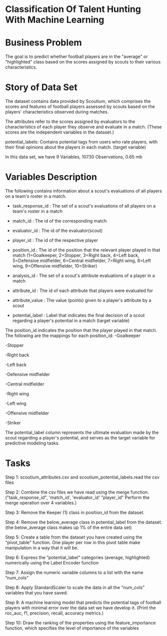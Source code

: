 # Classification Of Talent Hunting With Machine Learning

# Business Problem
The goal is to predict whether football players are in the "average" or "highlighted" class based on the scores assigned by scouts to their various characteristics.

# Story of Data Set
The dataset contains data provided by Scoutium, which comprises the scores and features of football players assessed by scouts based on the players' characteristics observed during matches.

The attributes refer to the scores assigned by evaluators to the characteristics of each player they observe and evaluate in a match. (These scores are the independent variables in the dataset.)

potential_labels: Contains potential tags from users who rate players, with their final opinions about the players in each match. (target variable)

In this data set, we have 9 Variables, 10730 Observations, 0.65 mb

# Variables Description
The following contains information about a scout's evaluations of all players on a team's roster in a match.

- task_response_id : The set of a scout's evaluations of all players on a team's roster in a match

- match_id : The id of the corresponding match

- evaluator_id : The id of the evaluator(scout)

- player_id : The id of the respective player 

- position_id : The id of the position that the relevant player played in that match (1=Goalkeeper, 2=Stopper, 3=Right back, 4=Left back, 5=Defensive midfielder, 6=Central midfielder, 7=Right wing, 8=Left wing, 9=Offensive midfielder, 10=Striker)

- analysis_id : The set of a scout's attribute evaluations of a player in a match

- attribute_id : 	The id of each attribute that players were evaluated for

- attribute_value : The value (points) given to a player's attribute by a scout

- potential_label : Label that indicates the final decision of a scout regarding a player's potential in a match (target variable)


The position_id indicates the position that the player played in that match. The following are the mappings for each position_id:
-Goalkeeper

-Stopper

-Right back

-Left back

-Defensive midfielder

-Central midfielder

-Right wing

-Left wing

-Offensive midfielder

-Striker

The potential_label column represents the ultimate evaluation made by the scout regarding a player's potential, and serves as the target variable for predictive modeling tasks.

# Tasks

Step 1: scoutium_attributes.csv and scoutium_potential_labels.read the csv files

Step 2: Combine the csv files we have read using the merge function.("task_response_id", 'match_id', 'evaluator_id' "player_id" Perform the merge operation over 4 variables.)

Step 3: Remove the Keeper (1) class in position_id from the dataset.

Step 4: Remove the below_average class in potential_label from the dataset.(the below_average class makes up 1% of the entire data set)

Step 5: Create a table from the dataset you have created using the “pivot_table” function. One player per row in this pivot table
make manipulation in a way that it will be.

Step 6: Express the ”potential_label" categories (average, highlighted) numerically using the Label Encoder function

Step 7: Assign the numeric variable columns to a list with the name ”num_cols"

Step 8: Apply StandardScaler to scale the data in all the “num_cols” variables that you have saved.

Step 9: A machine learning model that predicts the potential tags of football players with minimal error over the data set we have
develop it. (Print the roc_auc, f1, precision, recall, accuracy metrics.)

Step 10: Draw the ranking of the properties using the feature_importance function, which specifies the level of importance of the variables






